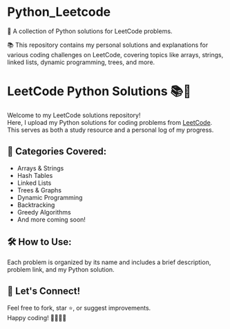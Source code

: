 # Python_Leetcode
🚀 A collection of Python solutions for LeetCode problems.

📚 This repository contains my personal solutions and explanations for various coding challenges on LeetCode, covering topics like arrays, strings, linked lists, dynamic programming, trees, and more.

# LeetCode Python Solutions 📚🐍

Welcome to my LeetCode solutions repository!  
Here, I upload my Python solutions for coding problems from [LeetCode](https://leetcode.com/).  
This serves as both a study resource and a personal log of my progress.

## 📑 Categories Covered:
- Arrays & Strings
- Hash Tables
- Linked Lists
- Trees & Graphs
- Dynamic Programming
- Backtracking
- Greedy Algorithms
- And more coming soon!

## 🛠️ How to Use:
Each problem is organized by its name and includes a brief description, problem link, and my Python solution.

## 🚀 Let's Connect!
Feel free to fork, star ⭐, or suggest improvements.  
Happy coding! 👩‍💻👨‍💻

